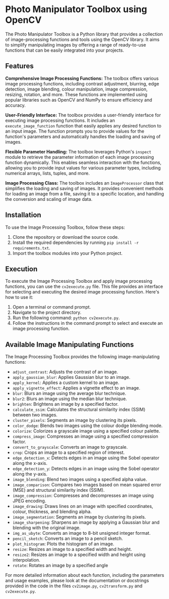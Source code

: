 # Photo Manipulator Toolbox using OpenCV

The Photo Manipulator Toolbox is a Python library that provides a collection of image-processing functions and tools using the OpenCV library. It aims to simplify manipulating images by offering a range of ready-to-use functions that can be easily integrated into your projects.

## Features

**Comprehensive Image Processing Functions:** The toolbox offers various image processing functions, including contrast adjustment, blurring, edge detection, image blending, colour manipulation, image compression, resizing, rotation, and more. These functions are implemented using popular libraries such as OpenCV and NumPy to ensure efficiency and accuracy.

**User-Friendly Interface:** The toolbox provides a user-friendly interface for executing image processing functions. It includes an `execute_image_function` function that easily applies any desired function to an input image. The function prompts you to provide values for the function's parameters and automatically handles the loading and saving of images.

**Flexible Parameter Handling:** The toolbox leverages Python's `inspect` module to retrieve the parameter information of each image processing function dynamically. This enables seamless interaction with the functions, allowing you to provide input values for various parameter types, including numerical arrays, lists, tuples, and more.

**Image Processing Class:** The toolbox includes an `ImageProcessor` class that simplifies the loading and saving of images. It provides convenient methods for loading an image from a file, saving it to a specific location, and handling the conversion and scaling of image data.

## Installation

To use the Image Processing Toolbox, follow these steps:

1. Clone the repository or download the source code.
2. Install the required dependencies by running `pip install -r requirements.txt`.
3. Import the toolbox modules into your Python project.

## Execution

To execute the Image Processing Toolbox and apply image processing functions, you can use the `cv2execute.py` file. This file provides an interface for selecting and executing the desired image processing function. Here's how to use it:

1. Open a terminal or command prompt.
2. Navigate to the project directory.
3. Run the following command: `python cv2execute.py`.
4. Follow the instructions in the command prompt to select and execute an image processing function.

## Available Image Manipulating Functions

The Image Processing Toolbox provides the following image-manipulating functions:

- `adjust_contrast`: Adjusts the contrast of an image.
- `apply_gaussian_blur`: Applies Gaussian blur to an image.
- `apply_kernel`: Applies a custom kernel to an image.
- `apply_vignette_effect`: Applies a vignette effect to an image.
- `blur`: Blurs an image using the average blur technique.
- `blur2`: Blurs an image using the median blur technique.
- `brighten`: Brightens an image by a specified factor.
- `calculate_ssim`: Calculates the structural similarity index (SSIM) between two images.
- `cluster_pixels`: Segments an image by clustering its pixels.
- `color_dodge`: Blends two images using the colour dodge blending mode.
- `colorize`: Colorizes a grayscale image using a specified colour palette.
- `compress_image`: Compresses an image using a specified compression factor.
- `convert_to_grayscale`: Converts an image to grayscale.
- `crop`: Crops an image to a specified region of interest.
- `edge_detection_x`: Detects edges in an image using the Sobel operator along the x-axis.
- `edge_detection_y`: Detects edges in an image using the Sobel operator along the y-axis.
- `image_blending`: Blend two images using a specified alpha value.
- `image_comparison`: Compares two images based on mean squared error (MSE) and structural similarity index (SSIM).
- `image_compression`: Compresses and decompresses an image using JPEG encoding.
- `image_drawing`: Draws lines on an image with specified coordinates, colour, thickness, and blending alpha.
- `image_segmentation`: Segments an image by clustering its pixels.
- `image_sharpening`: Sharpens an image by applying a Gaussian blur and blending with the original image.
- `img_as_ubyte`: Converts an image to 8-bit unsigned integer format.
- `pencil_sketch`: Converts an image to a pencil sketch.
- `plot_histogram`: Plots the histogram of an image.
- `resize`: Resizes an image to a specified width and height.
- `resize2`: Resizes an image to a specified width and height using interpolation.
- `rotate`: Rotates an image by a specified angle

For more detailed information about each function, including the parameters and usage examples, please look at the documentation or docstrings provided in the code in the files `cv2image.py`, `cv2transform.py` and `cv2execute.py`.
